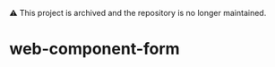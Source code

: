 :warning: This project is archived and the repository is no longer maintained. 

# web-component-form
